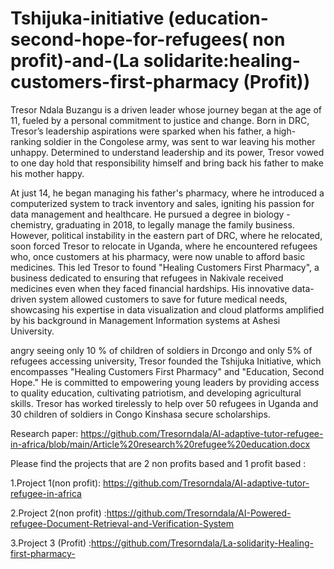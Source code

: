 # Tshijuka-initiative (education-second-hope-for-refugees( non profit)-and-(La solidarite:healing-customers-first-pharmacy (Profit))

Tresor Ndala Buzangu is a driven leader whose journey began at the age of 11, fueled by a personal commitment to justice and change. Born in DRC, Tresor’s leadership aspirations were sparked when his father, a high-ranking soldier in the Congolese army, was sent to war leaving his mother unhappy. Determined to understand leadership and its power, Tresor vowed to one day hold that responsibility himself and bring back his father to make his mother happy.

At just 14, he began managing his father's pharmacy, where he introduced a computerized system to track inventory and sales, igniting his passion for data management and healthcare. He pursued a degree in biology -chemistry, graduating in 2018, to legally manage the family business. However, political instability in the eastern part of DRC, where he relocated, soon forced Tresor to relocate in Uganda, where he encountered refugees who, once customers at his pharmacy, were now unable to afford basic medicines. This led Tresor to found "Healing Customers First Pharmacy", a business dedicated to ensuring that refugees in Nakivale received medicines even when they faced financial hardships. His innovative data-driven system allowed customers to save for future medical needs, showcasing his expertise in data visualization and cloud platforms amplified by his background in Management Information systems at Ashesi University.

angry seeing only 10 % of children of soldiers in Drcongo and only 5% of refugees accessing university, Tresor founded the Tshijuka Initiative, which encompasses "Healing Customers First Pharmacy" and "Education, Second Hope." He is committed to empowering young leaders by providing access to quality education, cultivating patriotism, and developing agricultural skills. Tresor has worked tirelessly to help over 50 refugees in Uganda and 30 children of soldiers in Congo Kinshasa secure scholarships.



Research paper: https://github.com/Tresorndala/AI-adaptive-tutor-refugee-in-africa/blob/main/Article%20research%20refugee%20education.docx



Please find the projects that are 2 non profits based and 1 profit based :



1.Project 1(non profit): https://github.com/Tresorndala/AI-adaptive-tutor-refugee-in-africa



2.Project 2(non profit) :https://github.com/Tresorndala/AI-Powered-refugee-Document-Retrieval-and-Verification-System




3.Project 3 (Profit) :https://github.com/Tresorndala/La-solidarity-Healing-first-pharmacy-

